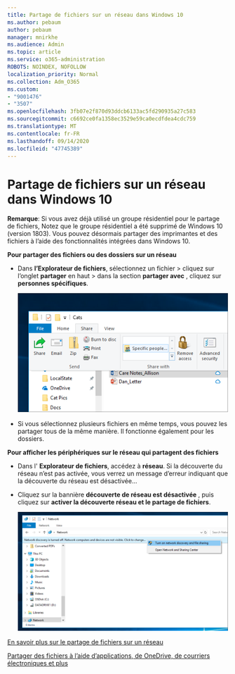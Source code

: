 ```yaml
---
title: Partage de fichiers sur un réseau dans Windows 10
ms.author: pebaum
author: pebaum
manager: mnirkhe
ms.audience: Admin
ms.topic: article
ms.service: o365-administration
ROBOTS: NOINDEX, NOFOLLOW
localization_priority: Normal
ms.collection: Adm_O365
ms.custom:
- "9001476"
- "3507"
ms.openlocfilehash: 3fb07e2f870d93ddcb6133ac5fd290935a27c583
ms.sourcegitcommit: c6692ce0fa1358ec3529e59ca0ecdfdea4cdc759
ms.translationtype: MT
ms.contentlocale: fr-FR
ms.lasthandoff: 09/14/2020
ms.locfileid: "47745389"
---
```

# <a name="file-sharing-over-a-network-in-windows-10"></a>Partage de fichiers sur un réseau dans Windows 10

**Remarque**: Si vous avez déjà utilisé un groupe résidentiel pour le partage de fichiers, Notez que le groupe résidentiel a été supprimé de Windows 10 (version 1803). Vous pouvez désormais partager des imprimantes et des fichiers à l’aide des fonctionnalités intégrées dans Windows 10.

**Pour partager des fichiers ou des dossiers sur un réseau**

- Dans **l’Explorateur de fichiers**, sélectionnez un fichier > cliquez sur l’onglet **partager** en haut > dans la section **partager avec** , cliquez sur **personnes spécifiques**.

    ![Partager un fichier avec des personnes spécifiques.](media/share-with-specific-people.png)
          
- Si vous sélectionnez plusieurs fichiers en même temps, vous pouvez les partager tous de la même manière. Il fonctionne également pour les dossiers.

**Pour afficher les périphériques sur le réseau qui partagent des fichiers**

- Dans l' **Explorateur de fichiers**, accédez à **réseau**. Si la découverte du réseau n’est pas activée, vous verrez un message d’erreur indiquant que la découverte du réseau est désactivée...

- Cliquez sur la bannière **découverte de réseau est désactivée** , puis cliquez sur **activer la découverte réseau et le partage de fichiers**.

    ![Activez la découverte réseau et le partage de fichiers.](media/turn-on-network-discovery.png)

[En savoir plus sur le partage de fichiers sur un réseau](https://support.microsoft.com/help/4092694/windows-10-file-sharing-over-a-network)

[Partager des fichiers à l’aide d’applications, de OneDrive, de courriers électroniques et plus](https://support.microsoft.com/help/4027674/windows-10-share-files-in-file-explorer)
